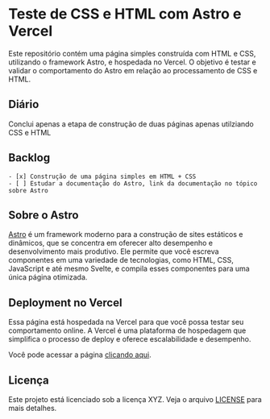 # Teste de CSS e HTML com Astro e Vercel

Este repositório contém uma página simples construída com HTML e CSS, utilizando o framework Astro, e hospedada no Vercel. O objetivo é testar e validar o comportamento do Astro em relação ao processamento de CSS e HTML.

## Diário

Conclui apenas a etapa de construção de duas páginas apenas utilziando CSS e HTML


## Backlog
    - [x] Construção de uma página simples em HTML + CSS
    - [ ] Estudar a documentação do Astro, link da documentação no tópico sobre Astro

    
## Sobre o Astro

[Astro](https://docs.astro.build/pt-br/getting-started) é um framework moderno para a construção de sites estáticos e dinâmicos, que se concentra em oferecer alto desempenho e desenvolvimento mais produtivo. Ele permite que você escreva componentes em uma variedade de tecnologias, como HTML, CSS, JavaScript e até mesmo Svelte, e compila esses componentes para uma única página otimizada.


<!-- ## Como testar localmente

1. Certifique-se de ter o Node.js instalado em seu computador.
2. Clone este repositório: `git clone https://github.com/seu-usuario/nome-do-repositorio.git`
3. Navegue até o diretório do projeto: `cd nome-do-repositorio`
4. Instale as dependências: `npm install`
5. Inicie o servidor de desenvolvimento: `npm run dev`
6. Acesse o site em seu navegador: `http://localhost:3000` -->

## Deployment no Vercel

Essa página está hospedada na Vercel para que você possa testar seu comportamento online. A Vercel é uma plataforma de hospedagem que simplifica o processo de deploy e oferece escalabilidade e desempenho.

Você pode acessar a página [clicando aqui](https://jorgesouza.dev.br/).

<!-- ## Contribuições

Contribuições são bem-vindas! Sinta-se à vontade para abrir issues ou pull requests se você tiver alguma sugestão, correção de bugs ou melhorias para propor. -->

## Licença

Este projeto está licenciado sob a licença XYZ. Veja o arquivo [LICENSE](LICENSE) para mais detalhes.
